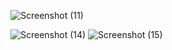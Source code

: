 
![Screenshot (11)](https://github.com/user-attachments/assets/92eb9d87-5f44-4421-b440-373ee1a1557f)

![Screenshot (14)](https://github.com/user-attachments/assets/16f0fcec-eb35-48d2-9e5e-f2afc4d7d42a)
![Screenshot (15)](https://github.com/user-attachments/assets/f5ddcd44-ccf7-4d10-82a5-9f767087686e)
